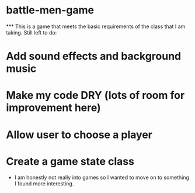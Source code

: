 # battle-men-game

*** This is a game that meets the basic requirements of the class that I am taking. Still left to do:

# Add sound effects and background music

# Make my code DRY (lots of room for improvement here)

# Allow user to choose a player

# Create a game state class

* I am honestly not really into games so I wanted to move on to something I found more interesting. 
